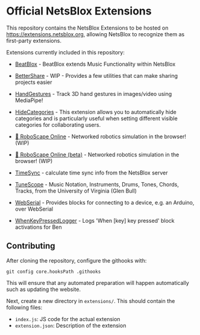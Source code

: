 # Official NetsBlox Extensions

This repository contains the NetsBlox Extensions to be hosted on https://extensions.netsblox.org, allowing NetsBlox to recognize them as first-party extensions.

Extensions currently included in this repository:
 
 - [BeatBlox](https://dev.netsblox.org/?extensions=[%22https://extensions.netsblox.org/extensions/BeatBlox/index.js%22]) - BeatBlox extends Music Functionality within NetsBlox
 
 - [BetterShare](https://dev.netsblox.org/?extensions=[%22https://extensions.netsblox.org/extensions/BetterShare/index.js%22]) - WIP - Provides a few utilities that can make sharing projects easier
 
 - [HandGestures](https://dev.netsblox.org/?extensions=[%22https://extensions.netsblox.org/extensions/HandGestures/index.js%22]) - Track 3D hand gestures in images/video using MediaPipe!
 
 - [HideCategories](https://dev.netsblox.org/?extensions=[%22https://extensions.netsblox.org/extensions/HideCategories/index.js%22]) - This extension allows you to automatically hide categories and is particularly useful when setting different visible categories for collaborating users.
 
 - [🤖 RoboScape Online](https://dev.netsblox.org/?extensions=[%22https://extensions.netsblox.org/extensions/RoboScapeOnline/index.js%22]) - Networked robotics simulation in the browser! (WIP)
 
 - [🤖 RoboScape Online (beta)](https://dev.netsblox.org/?extensions=[%22https://extensions.netsblox.org/extensions/RoboScapeOnline2/index.js%22]) - Networked robotics simulation in the browser! (WIP)
 
 - [TimeSync](https://dev.netsblox.org/?extensions=[%22https://extensions.netsblox.org/extensions/TimeSync/index.js%22]) - calculate time sync info from the NetsBlox server
 
 - [TuneScope](https://dev.netsblox.org/?extensions=[%22https://extensions.netsblox.org/extensions/TuneScope/index.js%22]) - Music Notation, Instruments, Drums, Tones, Chords, Tracks, from the University of Virginia (Glen Bull)
 
 - [WebSerial](https://dev.netsblox.org/?extensions=[%22https://extensions.netsblox.org/extensions/WebSerial/index.js%22]) - Provides blocks for connecting to a device, e.g. an Arduino, over WebSerial
 
 - [WhenKeyPressedLogger](https://dev.netsblox.org/?extensions=[%22https://extensions.netsblox.org/extensions/WhenKeyPressedLogger/index.js%22]) - Logs 'When [key] key pressed' block activations for Ben
 

## Contributing
After cloning the repository, configure the githooks with:
```
git config core.hooksPath .githooks
```
This will ensure that any automated preparation will happen automatically such as updating the website.

Next, create a new directory in `extensions/`. This should contain the following files:
- `index.js`: JS code for the actual extension
- `extension.json`: Description of the extension